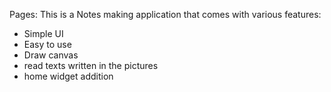 Pages:
This is a Notes making application that comes with various features: 

- Simple UI
- Easy to use 
- Draw canvas
- read texts written in the pictures
- home widget addition
